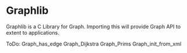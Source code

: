 # Graphlib
Graphlib is a C Library for Graph. Importing this will provide Graph API to extent to applications.


ToDo:
  Graph_has_edge
  Graph_Dijkstra
  Graph_Prims
  Graph_init_from_xml

